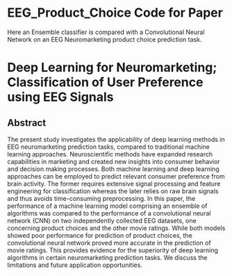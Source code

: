 # EEG_Product_Choice Code for Paper

Here an Ensemble classifier is compared with a Convolutional Neural Network on an EEG Neuromarketing product choice prediction task.

# Deep Learning for Neuromarketing; Classification of User Preference using EEG Signals 

## Abstract

The present study investigates the applicability of deep learning methods in EEG neuromarketing prediction tasks, compared to traditional machine learning approaches. Neuroscientific methods have expanded research capabilities in marketing and created new insights into consumer behavior and decision making processes. Both machine learning and deep learning approaches can be employed to predict relevant consumer preference from brain activity. The former requires extensive signal processing and feature engineering for classification whereas the later relies on raw brain signals and thus avoids time-consuming preprocessing. In this paper, the performance of a machine learning model comprising an ensemble of algorithms was compared to the performance of a convolutional neural network (CNN) on two independently collected EEG datasets, one concerning product choices and the other movie ratings. While both models showed poor performance for prediction of product choices, the convolutional neural network proved more accurate in the prediction of movie ratings. This provides evidence for the superiority of deep learning algorithms in certain neuromarketing prediction tasks. We discuss the limitations and future application opportunities.

